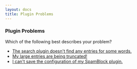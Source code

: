 ```yaml
---
layout: docs
title: Plugin Problems
---
```


### Plugin Problems

Which of the following best describes your problem?

* [The search plugin doesn't find any entries for some words.](/docs/faq/ask-the-expert/mysql-stopwords.html)
* [My large entries are being truncated!](/docs/faq/ask-the-expert/form-truncation.html)
* [I can't save the configuration of my SpamBlock plugin.](/docs/faq/ask-the-expert/saving-spamblock-configuration.html)
